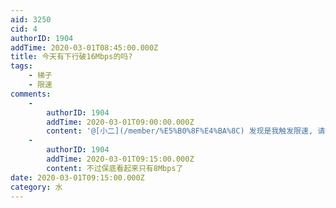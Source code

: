 ```yaml
---
aid: 3250
cid: 4
authorID: 1904
addTime: 2020-03-01T08:45:00.000Z
title: 今天有下行破16Mbps的吗?
tags:
    - 梯子
    - 限速
comments:
    -
        authorID: 1904
        addTime: 2020-03-01T09:00:00.000Z
        content: '@[小二](/member/%E5%B0%8F%E4%BA%8C) 发现是我触发限速, 请移水区'
    -
        authorID: 1904
        addTime: 2020-03-01T09:15:00.000Z
        content: 不过保底看起来只有8Mbps了
date: 2020-03-01T09:15:00.000Z
category: 水
---
```



